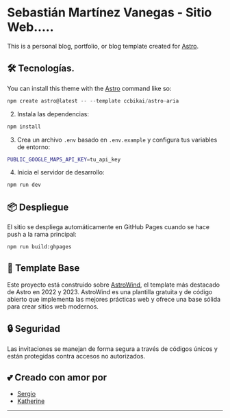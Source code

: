 # Sebastián Martínez Vanegas - Sitio Web.....

This is a personal blog, portfolio, or blog template created for [Astro](https://astro.build).

## 🛠️ Tecnologías.

You can install this theme with the [Astro](https://astro.build) command like so:

```js
npm create astro@latest -- --template ccbikai/astro-aria
```

2. Instala las dependencias:

```bash
npm install
```

3. Crea un archivo `.env` basado en `.env.example` y configura tus variables de entorno:

```bash
PUBLIC_GOOGLE_MAPS_API_KEY=tu_api_key
```

4. Inicia el servidor de desarrollo:

```bash
npm run dev
```

## 📦 Despliegue

El sitio se despliega automáticamente en GitHub Pages cuando se hace push a la rama principal:

```bash
npm run build:ghpages
```

## 🎨 Template Base

Este proyecto está construido sobre [AstroWind](https://github.com/onwidget/astrowind), el template más destacado de Astro en 2022 y 2023. AstroWind es una plantilla gratuita y de código abierto que implementa las mejores prácticas web y ofrece una base sólida para crear sitios web modernos.

## 🔒 Seguridad

Las invitaciones se manejan de forma segura a través de códigos únicos y están protegidas contra accesos no autorizados.

## 💕 Creado con amor por

- [Sergio](https://github.com/xergioalex)
- [Katherine](https://github.com/su-usuario)

---

